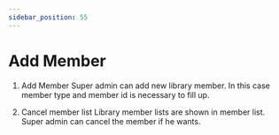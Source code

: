 ```yaml
---
sidebar_position: 55
---
```

 
# Add Member
1. Add Member
Super admin can add new library member. In this case member type and member id is necessary to fill up.

2. Cancel member list
Library member lists are shown in member list. Super admin can cancel the member if he wants.